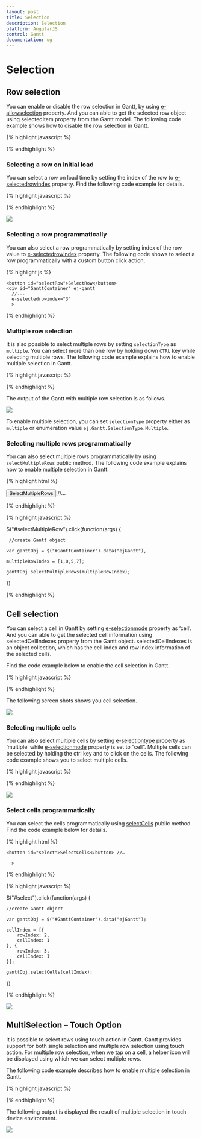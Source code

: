 ```yaml
---
layout: post
title: Selection
description: Selection
platform: AngularJS
control: Gantt
documentation: ug
---
```

# Selection

## Row selection

You can enable or disable the row selection in Gantt, by using [e-allowselection](https://help.syncfusion.com/api/js/ejgantt#members:allowselection) property. And you can able to get the selected row object using selectedItem property from the Gantt model. The following code example shows how to disable the row selection in Gantt.

{% highlight javascript %}

<body ng-controller="GanttCtrl">
   <!--Add  Gantt control here-->    
   <div id="GanttContainer" ej-gantt
      //...
      e-allowselection="false" 
      >
   </div>
</body>
{% endhighlight %}

### Selecting a row on initial load

You can select a row on load time by setting the index of the row to [e-selectedrowindex](https://help.syncfusion.com/api/js/ejgantt#members:selectedrowindex) property. Find the following code example for details.

{% highlight javascript %}

<body ng-controller="GanttCtrl">
   <!--Add  Gantt control here-->    
   <div id="GanttContainer" ej-gantt
      //...
      e-selectedrowindex="3" 
      >
   </div>
</body>

{% endhighlight %}

![](Selection_images/Selection_img1.png)

### Selecting a row programmatically 

You can also select a row programmatically by setting index of the row value to [e-selectedrowindex](https://help.syncfusion.com/api/js/ejgantt#members:selectedrowindex) property. The following code shows to select a row programmatically with a custom button click action,

{% highlight js %}
<body>

    <button id="selectRow">SelectRow</button> 
    <div id="GanttContainer" ej-gantt
      //...
      e-selectedrowindex="3" 
      >
   </div>
<script>
$("#selectRow").click(function(args) {

    $("#GanttContainer ").ejGantt("option", "selectedRowIndex", 4);

})
</script>
</body>

{% endhighlight %}

### Multiple row selection

It is also possible to select multiple rows by setting `selectionType` as `multiple`. You can select more than one row by holding down `CTRL` key while selecting multiple rows.
The following code example explains how to enable multiple selection in Gantt.

{% highlight javascript %}
<body ng-controller="GanttCtrl">
   <!--Add  Gantt control here-->    
   <div id="GanttContainer" ej-gantt
      //...
      e-selectionmode="row" 
      e-selectiontype="multiple" 
      >
   </div>
</body>
{% endhighlight %}

The output of the Gantt with multiple row selection is as follows.

![](/js/Gantt/Selection_images/Selection_img5.png)

To enable multiple selection, you can set `selectionType` property either as `multiple` or enumeration value `ej.Gantt.SelectionType.Multiple`.

### Selecting multiple rows programmatically 

You can also select multiple rows programmatically  by using `selectMultipleRows` public method. The following code example explains how to enable multiple selection in Gantt.

{% highlight html %}
<body>
<button id="selectMultipleRow">SelectMultipleRows</button> //…
<div id="GanttContainer" ej-gantt
      //...>
   </div>

{% endhighlight %}

{% highlight javascript %}

$("#selectMultipleRow").click(function(args) {

     //create Gantt object

    var ganttObj = $("#GanttContainer").data("ejGantt"),

    multipleRowIndex = [1,0,5,7];     

    ganttObj.selectMultipleRows(multipleRowIndex);

})
</body>
{% endhighlight %}

## Cell selection

You can select a cell in Gantt by setting [e-selectionmode](https://help.syncfusion.com/api/js/ejgantt#members:selectionmode) property as ‘cell’. And you can able to get the selected cell information using selectedCellIndexes property from the Gantt object. selectedCellIndexes is an object collection, which has the cell index and row index information of the selected cells.

Find the code example below to enable the cell selection in Gantt. 

{% highlight javascript %}

<body ng-controller="GanttCtrl">
   <!--Add  Gantt control here-->    
   <div id="GanttContainer" ej-gantt
      //...
      e-selectionmode="cell" 
      >
   </div>
</body>

{% endhighlight %}

The following screen shots shows you cell selection.

![](Selection_images/Selection_img2.png)

### Selecting multiple cells

You can also select multiple cells by setting [e-selectiontype](https://help.syncfusion.com/api/js/ejgantt#members:selectiontype) property as ‘multiple’ while [e-selectionmode](https://help.syncfusion.com/api/js/ejgantt#members:selectionmode) property is set to “cell”. Multiple cells can be selected by holding the ctrl key and to click on the cells. The following code example shows you to select multiple cells.

{% highlight javascript %}

<body ng-controller="GanttCtrl">
   <!--Add  Gantt control here-->    
   <div id="GanttContainer" ej-gantt
      //...
      e-selectionmode="cell" 
      e-selectiontype="multiple" 
      >
   </div>
</body>

{% endhighlight %}

![](Selection_images/Selection_img3.png)

### Select cells programmatically 

You can select the cells programmatically using [selectCells](https://help.syncfusion.com/api/js/ejgantt#methods:selectcells) public method. Find the code example below for details.

{% highlight html %}
<body>

    <button id="select">SelectCells</button> //…
<div id="GanttContainer" ej-gantt
      //...
     
      >
   </div>

{% endhighlight %}

{% highlight javascript %}

$("#select").click(function(args) {

    //create Gantt object

    var ganttObj = $("#GanttContainer").data("ejGantt");

    cellIndex = [{
        rowIndex: 2,
        cellIndex: 1
    }, {
        rowIndex: 3,
        cellIndex: 1
    }];

    ganttObj.selectCells(cellIndex);

})
</body>
{% endhighlight %}

![](Selection_images/Selection_img4.png)

## MultiSelection – Touch Option

It is possible to select rows using touch action in Gantt. Gantt provides support for both single selection and multiple row selection using touch action. For multiple row selection, when we tap on a cell, a helper icon will be displayed using which we can select multiple rows.

The following code example describes how to enable multiple selection in Gantt.

{% highlight javascript %}
<body ng-controller="GanttCtrl">
   <!--Add  Gantt control here-->    
   <div id="GanttContainer" ej-gantt
      //...
      e-selectionmode="row" 
      e-selectiontype="multiple" 
      >
   </div>
</body>
{% endhighlight %}

The following output is displayed the result of multiple selection in touch device environment.

![](/js/Gantt/Selection_images/Selection_img6.png)